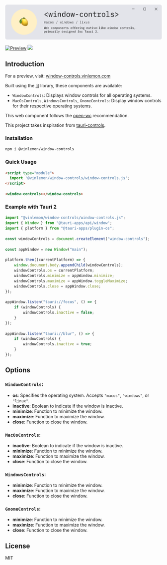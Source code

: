 <picture>
  <img alt="Window Controls" src="https://github.com/vinlemon/window-controls/raw/main/assets/badge.png">
</picture>

[![Preview](https://img.shields.io/badge/Preview-window--controls.vinlemon.com-blue)](https://window-controls.vinlemon.com/)
[![](https://img.shields.io/npm/v/@vinlemon/window-controls.svg?logo=npm)](https://www.npmjs.com/package/@vinlemon/window-controls)

## Introduction

For a preview, visit: [window-controls.vinlemon.com](https://window-controls.vinlemon.com/)

Built using the [lit](https://lit.dev/) library, these components are available:

- `WindowControls`: Displays window controls for all operating systems.
- `MacOsControls`, `WindowsControls`, `GnomeControls`: Display window controls for their respective operating systems.

This web component follows the [open-wc](https://github.com/open-wc/open-wc) recommendation.

This project takes inspiration from [tauri-controls](https://github.com/agmmnn/tauri-controls).

### Installation

```bash
npm i @vinlemon/window-controls
```

### Quick Usage

```html
<script type="module">
  import '@vinlemon/window-controls/window-controls.js';
</script>

<window-controls></window-controls>
```

### Example with Tauri 2

```js
import "@vinlemon/window-controls/window-controls.js";
import { Window } from "@tauri-apps/api/window";
import { platform } from "@tauri-apps/plugin-os";

const windowControls = document.createElement("window-controls");

const appWindow = new Window("main");

platform.then((currentPlatform) => {
	window.document.body.appendChild(windowControls);
	windowControls.os = currentPlatform;
	windowControls.minimize = appWindow.minimize;
	windowControls.maximize = appWindow.toggleMaximize;
	windowControls.close = appWindow.close;
});

appWindow.listen("tauri://focus", () => {
	if (windowControls) {
		windowControls.inactive = false;
	}
});

appWindow.listen("tauri://blur", () => {
	if (windowControls) {
		windowControls.inactive = true;
	}
});
```

## Options

### `WindowControls`:
- **os**: Specifies the operating system. Accepts `"macos"`, `"windows"`, or `"linux"`.
- **inactive**: Boolean to indicate if the window is inactive.
- **minimize**: Function to minimize the window.
- **maximize**: Function to maximize the window.
- **close**: Function to close the window.

### `MacOsControls`:
- **inactive**: Boolean to indicate if the window is inactive.
- **minimize**: Function to minimize the window.
- **maximize**: Function to maximize the window.
- **close**: Function to close the window.

### `WindowsControls`:
- **minimize**: Function to minimize the window.
- **maximize**: Function to maximize the window.
- **close**: Function to close the window.

### `GnomeControls`:
- **minimize**: Function to minimize the window.
- **maximize**: Function to maximize the window.
- **close**: Function to close the window.

## License

MIT

